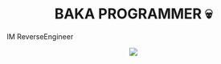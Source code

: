 <h1 align="center">BAKA PROGRAMMER 💀</h1>
IM ReverseEngineer
<p align="center"><img align="center" src="https://profile-counter.glitch.me/{NrhX}/count.svg" /></p> 
